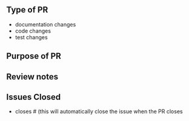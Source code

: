 ## Type of PR

- documentation changes
- code changes
- test changes

## Purpose of PR

## Review notes

## Issues Closed

- closes #<issue number> (this will automatically close the issue when the PR closes
